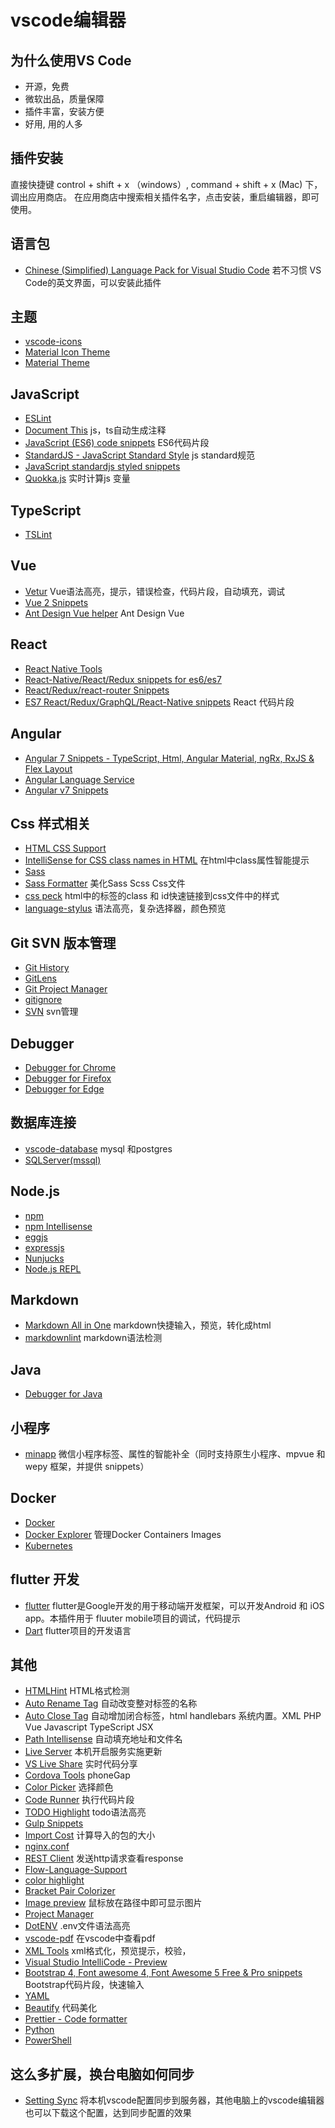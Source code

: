 # vscode编辑器

## 为什么使用VS Code

* 开源，免费
* 微软出品，质量保障
* 插件丰富，安装方便
* 好用, 用的人多

## 插件安装

直接快捷键 control + shift + x （windows）, command + shift + x (Mac) 下，调出应用商店。
在应用商店中搜索相关插件名字，点击安装，重启编辑器，即可使用。

## 语言包

* [Chinese (Simplified) Language Pack for Visual Studio Code](https://marketplace.visualstudio.com/items?itemName=MS-CEINTL.vscode-language-pack-zh-hans) 若不习惯 VS Code的英文界面，可以安装此插件

## 主题

* [vscode-icons](https://marketplace.visualstudio.com/items?itemName=robertohuertasm.vscode-icons)
* [Material Icon Theme](https://marketplace.visualstudio.com/items?itemName=PKief.material-icon-theme)
* [Material Theme](https://marketplace.visualstudio.com/items?itemName=Equinusocio.vsc-material-theme)

## JavaScript

* [ESLint](https://marketplace.visualstudio.com/items?itemName=dbaeumer.vscode-eslint)
* [Document This](https://marketplace.visualstudio.com/items?itemName=formulahendry.docker-explorer) js，ts自动生成注释
* [JavaScript (ES6) code snippets](https://marketplace.visualstudio.com/items?itemName=xabikos.JavaScriptSnippets) ES6代码片段
* [StandardJS - JavaScript Standard Style](https://marketplace.visualstudio.com/items?itemName=chenxsan.vscode-standardjs) js standard规范
* [JavaScript standardjs styled snippets](https://marketplace.visualstudio.com/items?itemName=capaj.vscode-standardjs-snippets)
* [Quokka.js](https://marketplace.visualstudio.com/items?itemName=WallabyJs.quokka-vscode) 实时计算js 变量

## TypeScript

* [TSLint](https://marketplace.visualstudio.com/items?itemName=eg2.tslint)

## Vue

* [Vetur](https://marketplace.visualstudio.com/items?itemName=octref.vetur) Vue语法高亮，提示，错误检查，代码片段，自动填充，调试
* [Vue 2 Snippets](https://marketplace.visualstudio.com/items?itemName=hollowtree.vue-snippets)
* [Ant Design Vue helper](https://marketplace.visualstudio.com/items?itemName=ant-design-vue.vscode-ant-design-vue-helper) Ant Design Vue

## React

* [React Native Tools](https://marketplace.visualstudio.com/items?itemName=vsmobile.vscode-react-native)
* [React-Native/React/Redux snippets for es6/es7](https://marketplace.visualstudio.com/items?itemName=EQuimper.react-native-react-redux)
* [React/Redux/react-router Snippets](https://marketplace.visualstudio.com/items?itemName=discountry.react-redux-react-router-snippets)
* [ES7 React/Redux/GraphQL/React-Native snippets](https://marketplace.visualstudio.com/items?itemName=dsznajder.es7-react-js-snippets) React 代码片段

## Angular

* [Angular 7 Snippets - TypeScript, Html, Angular Material, ngRx, RxJS & Flex Layout](https://marketplace.visualstudio.com/items?itemName=Mikael.Angular-BeastCode)
* [Angular Language Service](https://marketplace.visualstudio.com/items?itemName=Angular.ng-template)
* [Angular v7 Snippets](https://marketplace.visualstudio.com/items?itemName=johnpapa.Angular2)

## Css 样式相关

* [HTML CSS Support](https://marketplace.visualstudio.com/items?itemName=ecmel.vscode-html-css)
* [IntelliSense for CSS class names in HTML](https://marketplace.visualstudio.com/items?itemName=Zignd.html-css-class-completion) 在html中class属性智能提示
* [Sass](https://marketplace.visualstudio.com/items?itemName=robinbentley.sass-indented)
* [Sass Formatter](https://marketplace.visualstudio.com/items?itemName=sasa.vscode-sass-format) 美化Sass Scss Css文件
* [css peck](https://marketplace.visualstudio.com/items?itemName=pranaygp.vscode-css-peek) html中的标签的class 和 id快速链接到css文件中的样式
* [language-stylus](https://marketplace.visualstudio.com/items?itemName=sysoev.language-stylus) 语法高亮，复杂选择器，颜色预览 

## Git SVN 版本管理

* [Git History](https://marketplace.visualstudio.com/items?itemName=donjayamanne.githistory)
* [GitLens](https://marketplace.visualstudio.com/items?itemName=eamodio.gitlens)
* [Git Project Manager](https://marketplace.visualstudio.com/items?itemName=felipecaputo.git-project-manager)
* [gitignore](https://marketplace.visualstudio.com/items?itemName=codezombiech.gitignore)
* [SVN](https://marketplace.visualstudio.com/items?itemName=johnstoncode.svn-scm) svn管理

## Debugger

* [Debugger for Chrome](https://marketplace.visualstudio.com/items?itemName=msjsdiag.debugger-for-chrome)
* [Debugger for Firefox](https://marketplace.visualstudio.com/items?itemName=hbenl.vscode-firefox-debug)
* [Debugger for Edge](https://marketplace.visualstudio.com/items?itemName=msjsdiag.debugger-for-edge)

## 数据库连接

* [vscode-database](https://marketplace.visualstudio.com/items?itemName=bajdzis.vscode-database)  mysql 和postgres
* [SQLServer(mssql)](https://marketplace.visualstudio.com/items?itemName=ms-mssql.mssql)

## Node.js

* [npm](https://marketplace.visualstudio.com/items?itemName=eg2.vscode-npm-script)
* [npm Intellisense](https://marketplace.visualstudio.com/items?itemName=christian-kohler.npm-intellisense)
* [eggjs](https://marketplace.visualstudio.com/items?itemName=atian25.eggjs)
* [expressjs](https://marketplace.visualstudio.com/items?itemName=dbaeumer.vscode-eslint)
* [Nunjucks](https://marketplace.visualstudio.com/items?itemName=ronnidc.nunjucks)
* [Node.js REPL](https://marketplace.visualstudio.com/items?itemName=lostfields.nodejs-repl)

## Markdown

* [Markdown All in One](https://marketplace.visualstudio.com/items?itemName=yzhang.markdown-all-in-one) markdown快捷输入，预览，转化成html
* [markdownlint](https://marketplace.visualstudio.com/items?itemName=DavidAnson.vscode-markdownlint) markdown语法检测

## Java

* [Debugger for Java](https://marketplace.visualstudio.com/items?itemName=vscjava.vscode-java-debug)

## 小程序

* [minapp](https://marketplace.visualstudio.com/items?itemName=qiu8310.minapp-vscode) 微信小程序标签、属性的智能补全（同时支持原生小程序、mpvue 和 wepy 框架，并提供 snippets）

## Docker

* [Docker](https://marketplace.visualstudio.com/items?itemName=PeterJausovec.vscode-docker)
* [Docker Explorer](https://marketplace.visualstudio.com/items?itemName=formulahendry.docker-explorer) 管理Docker Containers Images
* [Kubernetes](https://marketplace.visualstudio.com/items?itemName=ms-kubernetes-tools.vscode-kubernetes-tools)

## flutter 开发

* [flutter](https://marketplace.visualstudio.com/items?itemName=Dart-Code.flutter)  flutter是Google开发的用于移动端开发框架，可以开发Android 和 iOS app。本插件用于 fluuter mobile项目的调试，代码提示
* [Dart](https://marketplace.visualstudio.com/items?itemName=Dart-Code.dart-code) flutter项目的开发语言

## 其他

* [HTMLHint](https://marketplace.visualstudio.com/items?itemName=mkaufman.HTMLHint) HTML格式检测
* [Auto Rename Tag](https://marketplace.visualstudio.com/items?itemName=formulahendry.auto-rename-tag) 自动改变整对标签的名称
* [Auto Close Tag](https://marketplace.visualstudio.com/items?itemName=formulahendry.auto-close-tag) 自动增加闭合标签，html handlebars 系统内置。XML PHP Vue Javascript TypeScript JSX
* [Path Intellisense](https://marketplace.visualstudio.com/items?itemName=christian-kohler.path-intellisense) 自动填充地址和文件名
* [Live Server](https://marketplace.visualstudio.com/items?itemName=ritwickdey.LiveServer) 本机开启服务实施更新
* [VS Live Share](https://marketplace.visualstudio.com/items?itemName=MS-vsliveshare.vsliveshare#overview) 实时代码分享
* [Cordova Tools](https://marketplace.visualstudio.com/items?itemName=vsmobile.cordova-tools) phoneGap
* [Color Picker](https://marketplace.visualstudio.com/items?itemName=anseki.vscode-color) 选择颜色
* [Code Runner](https://marketplace.visualstudio.com/items?itemName=formulahendry.code-runner) 执行代码片段
* [TODO Highlight](https://marketplace.visualstudio.com/items?itemName=wayou.vscode-todo-highlight)  todo语法高亮
* [Gulp Snippets](https://marketplace.visualstudio.com/items?itemName=tanato.vscode-gulp)
* [Import Cost](https://marketplace.visualstudio.com/items?itemName=wix.vscode-import-cost) 计算导入的包的大小
* [nginx.conf](https://marketplace.visualstudio.com/items?itemName=shanoor.vscode-nginx)
* [REST Client](https://marketplace.visualstudio.com/items?itemName=humao.rest-client) 发送http请求查看response
* [Flow-Language-Support](https://marketplace.visualstudio.com/items?itemName=flowtype.flow-for-vscode)
* [color highlight](https://marketplace.visualstudio.com/items?itemName=naumovs.color-highlight)
* [Bracket Pair Colorizer](https://marketplace.visualstudio.com/items?itemName=CoenraadS.bracket-pair-colorizer)
* [Image preview](https://marketplace.visualstudio.com/items?itemName=kisstkondoros.vscode-gutter-preview) 鼠标放在路径中即可显示图片
* [Project Manager](https://marketplace.visualstudio.com/items?itemName=alefragnani.project-manager)
* [DotENV](https://marketplace.visualstudio.com/items?itemName=mikestead.dotenv) .env文件语法高亮
* [vscode-pdf](https://marketplace.visualstudio.com/items?itemName=tomoki1207.pdf) 在vscode中查看pdf
* [XML Tools](https://marketplace.visualstudio.com/items?itemName=DotJoshJohnson.xml) xml格式化，预览提示，校验，
* [Visual Studio IntelliCode - Preview](https://marketplace.visualstudio.com/items?itemName=VisualStudioExptTeam.vscodeintellicode)
* [Bootstrap 4, Font awesome 4, Font Awesome 5 Free & Pro snippets](https://marketplace.visualstudio.com/items?itemName=thekalinga.bootstrap4-vscode) Bootstrap代码片段，快速输入
* [YAML](https://marketplace.visualstudio.com/items?itemName=redhat.vscode-yaml)
* [Beautify](https://marketplace.visualstudio.com/items?itemName=HookyQR.beautify) 代码美化
* [Prettier - Code formatter](https://marketplace.visualstudio.com/items?itemName=esbenp.prettier-vscode)
* [Python](https://marketplace.visualstudio.com/items?itemName=ms-python.python)
* [PowerShell](https://marketplace.visualstudio.com/items?itemName=ms-vscode.PowerShell)

## 这么多扩展，换台电脑如何同步

* [Setting Sync](https://marketplace.visualstudio.com/items?itemName=Shan.code-settings-sync)
将本机vscode配置同步到服务器，其他电脑上的vscode编辑器也可以下载这个配置，达到同步配置的效果
